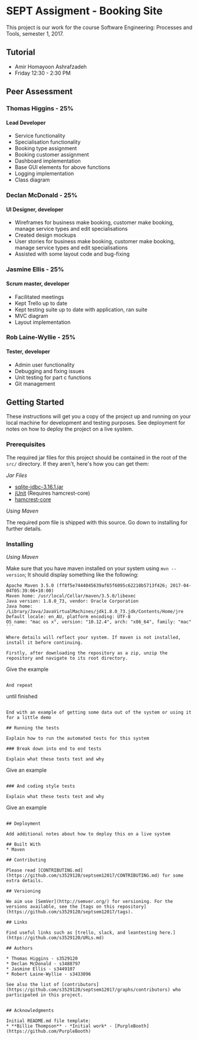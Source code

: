 # SEPT Assigment - Booking Site

This project is our work for the course Software Engineering: Processes and Tools, semester 1, 2017.

## Tutorial
- Amir Homayoon Ashrafzadeh
- Friday 12:30 - 2:30 PM

## Peer Assessment

### Thomas Higgins - 25%
#### Lead Developer
- Service functionality
- Specialisation functionality
- Booking type assignment
- Booking customer assignment
- Dashboard implementation
- Base GUI elements for above functions
- Logging implementation
- Class diagram

### Declan McDonald - 25%
#### UI Designer, developer
- Wireframes for business make booking, customer make booking, manage service types and edit specialisations
- Created design mockups
- User stories for business make booking, customer make booking, manage service types and edit specialisations
- Assisted with some layout code and bug-fixing

### Jasmine Ellis - 25%
#### Scrum master, developer
- Facilitated meetings
- Kept Trello up to date
- Kept testing suite up to date with application, ran suite
- MVC diagram
- Layout implementation

### Rob Laine-Wyllie - 25%
#### Tester, developer
- Admin user functionality
- Debugging and fixing issues
- Unit testing for part c functions
- Git management

## Getting Started

These instructions will get you a copy of the project up and running on your local machine for development and testing purposes. See deployment for notes on how to deploy the project on a live system.

### Prerequisites

The required jar files for this project should be contained in the root of the ```src/``` directory. If they aren't, here's how you can get them:

_Jar Files_

* [sqlite-jdbc-3.16.1.jar](https://bitbucket.org/xerial/sqlite-jdbc/downloads/sqlite-jdbc-3.16.1.jar)
* [jUnit](https://github.com/junit-team/junit4/wiki/Download-and-Install) 
    (Requires hamcrest-core)
* [hamcrest-core](http://search.maven.org/remotecontent?filepath=org/hamcrest/hamcrest-core/1.3/hamcrest-core-1.3.jar)

_Using Maven_

The required pom file is shipped with this source. Go down to installing for further details.

### Installing

_Using Maven_

Make sure that you have maven installed on your system using ```mvn --version```; It should display something like the following: 
```
Apache Maven 3.5.0 (ff8f5e7444045639af65f6095c62210b5713f426; 2017-04-04T05:39:06+10:00)
Maven home: /usr/local/Cellar/maven/3.5.0/libexec
Java version: 1.8.0_73, vendor: Oracle Corporation
Java home: /Library/Java/JavaVirtualMachines/jdk1.8.0_73.jdk/Contents/Home/jre
Default locale: en_AU, platform encoding: UTF-8
OS name: "mac os x", version: "10.12.4", arch: "x86_64", family: "mac" ``` 

Where details will reflect your system. If maven is not installed, install it before continuing.

Firstly, after downloading the repository as a zip, unzip the repository and navigate to its root directory.

```
Give the example
```

And repeat

```
until finished
```

End with an example of getting some data out of the system or using it for a little demo

## Running the tests

Explain how to run the automated tests for this system

### Break down into end to end tests

Explain what these tests test and why

```
Give an example
```

### And coding style tests

Explain what these tests test and why

```
Give an example
```

## Deployment

Add additional notes about how to deploy this on a live system

## Built With
* Maven

## Contributing

Please read [CONTRIBUTING.md](https://github.com/s3529120/septsem12017/CONTRIBUTING.md) for some extra details.

## Versioning

We aim use [SemVer](http://semver.org/) for versioning. For the versions available, see the [tags on this repository](https://github.com/s3529120/septsem12017/tags). 

## Links

Find useful links such as [trello, slack, and leantesting here.](https://github.com/s3529120/URLs.md)

## Authors

* Thomas Higgins - s3529120
* Declan McDonald - s3488797
* Jasmine Ellis - s3449107
* Robert Laine-Wyllie - s3433096

See also the list of [contributors](https://github.com/s3529120/septsem12017/graphs/contributors) who participated in this project.


## Acknowledgments

Initial README.md file template: 
* **Billie Thompson** - *Initial work* - [PurpleBooth](https://github.com/PurpleBooth)
